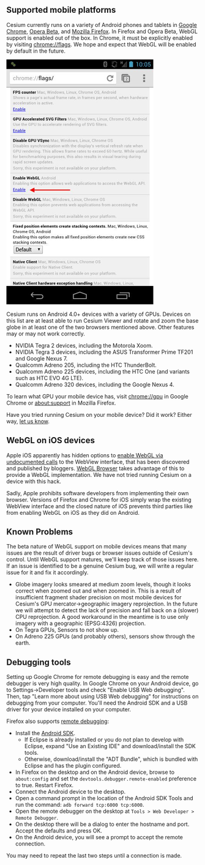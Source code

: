 ## Supported mobile platforms

Cesium currently runs on a variety of Android phones and tablets in [Google Chrome](https://play.google.com/store/apps/details?id=com.android.chrome), [Opera Beta](https://play.google.com/store/apps/details?id=com.opera.browser.beta), and [Mozilla Firefox](https://play.google.com/store/apps/details?id=org.mozilla.firefox).  In Firefox and Opera Beta, WebGL support is enabled out of the box.  In Chrome, it must be explicitly enabled by visiting [chrome://flags](chrome://flags). We hope and expect that WebGL will be enabled by default in the future.

![Enabling WebGL in Chrome](mobile/Chrome-Beta-WebGL.jpg)

Cesium runs on Android 4.0+ devices with a variety of GPUs.  Devices on this list are at least able to run Cesium Viewer and rotate and zoom the base globe in at least one of the two browsers mentioned above.  Other features may or may not work correctly.

* NVIDIA Tegra 2 devices, including the Motorola Xoom.
* NVIDIA Tegra 3 devices, including the ASUS Transformer Prime TF201 and Google Nexus 7.
* Qualcomm Adreno 205, including the HTC ThunderBolt.
* Qualcomm Adreno 225 devices, including the HTC One (and variants such as HTC EVO 4G LTE).
* Qualcomm Adreno 320 devices, including the Google Nexus 4.

To learn what GPU your mobile device has, visit [chrome://gpu](chrome://gpu) in Google Chrome or [about:support](about:support) in Mozilla Firefox.

Have you tried running Cesium on your mobile device?  Did it work?  Either way, [let us know](https://groups.google.com/d/forum/cesium-dev).

## WebGL on iOS devices

Apple iOS apparently has hidden
options to [enable WebGL via undocumented calls](http://atnan.com/blog/2011/11/03/enabling-and-using-webgl-on-ios/)
to the WebView interface, that has been discovered and published by
bloggers.  [WebGL Browser](http://benvanik.github.com/WebGLBrowser/) takes
advantage of this to provide a WebGL implementation.  We have not tried running Cesium on a device with this hack.

Sadly, Apple prohibits software developers from implementing their own browser.  Versions of Firefox and Chrome for iOS simply wrap the existing WebView interface and the closed nature of iOS prevents third parties like from enabling WebGL on iOS as they did on Android.

## Known Problems
The beta nature of WebGL support on mobile devices means that many issues are the result of driver bugs or browser issues outside of Cesium's control.  Until WebGL support matures, we'll keep track of those issues here.  If an issue is identified to be a genuine Cesium bug, we will write a regular issue for it and fix it accordingly.

* Globe imagery looks smeared at medium zoom levels, though it looks correct when zoomed out and when zoomed in.  This is a result of insufficient fragment shader precision on most mobile devices for Cesium's GPU mercator->geographic imagery reprojection.  In the future we will attempt to detect the lack of precision and fall back on a (slower) CPU reprojection.  A good workaround in the meantime is to use only imagery with a geographic (EPSG:4326) projection.
* On Tegra GPUs, Sensors to not show up.
* On Adreno 225 GPUs (and probably others), sensors show through the earth.

## Debugging tools

Setting up Google Chrome for remote debugging is easy and the remote debugger is very high quality.  In Google Chrome on your Android device, go to Settings->Developer tools and check "Enable USB Web debugging".  Then, tap "Learn more about using USB Web debugging" for instructions on debugging from your computer.  You'll need the Android SDK and a USB driver for your device installed on your computer.

Firefox also supports [remote debugging](https://hacks.mozilla.org/2012/08/remote-debugging-on-firefox-for-android/):

* Install the [Android SDK](http://developer.android.com/sdk/index.html).
    * If Eclipse is already installed or you do not plan to develop with Eclipse, expand "Use an Existing IDE" and download/install the SDK tools.
    * Otherwise, download/install the "ADT Bundle", which is bundled with Eclipse and has the plugin configured.
* In Firefox on the desktop and on the Android device, browse to `about:config` and set the `devtools.debugger.remote-enabled` preference to true. Restart Firefox.
* Connect the Android device to the desktop.
* Open a command prompt in the location of the Android SDK Tools and run the command: `adb forward tcp:6000 tcp:6000`.
* Open the remote debugger on the desktop at `Tools > Web Developer > Remote Debugger`.
* On the desktop there will be a dialog to enter the hostname and port. Accept the defaults and press OK.
* On the Android device, you will see a prompt to accept the remote connection.

You may need to repeat the last two steps until a connection is made.